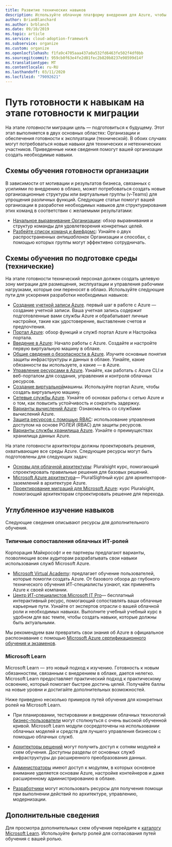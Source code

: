 ```yaml
---
title: Развитие технических навыков
description: Используйте облачную платформу внедрения для Azure, чтобы узнать, как помочь вашей организации в разработке необходимых навыков для структурирования команд в соответствии с желаемыми результатами.
author: BrianBlanchard
ms.author: brblanch
ms.date: 09/10/2019
ms.topic: article
ms.service: cloud-adoption-framework
ms.subservice: organize
ms.custom: organize
ms.openlocfilehash: f1fa9c4705aaa437a0a532fd6463fe502f4df0bb
ms.sourcegitcommit: 959cb0f63e4fe2d01fec2b820b8237e98599d14f
ms.translationtype: MT
ms.contentlocale: ru-RU
ms.lasthandoff: 03/11/2020
ms.locfileid: "79092621"
---
```

# <a name="skills-readiness-path-during-the-ready-phase-of-a-migration"></a>Путь готовности к навыкам на этапе готовности к миграции

На этапе *готовности* миграции цель — подготовиться к будущему. Этот этап выполняется в двух основных областях: Организации и обеспечения готовности к эксплуатации (технической). В обоих случаях могут потребоваться новые навыки для технических и нетехнических участников. Приведенные ниже сведения помогут вашей организации создать необходимые навыки.

## <a name="organizational-readiness-learning-paths"></a>Схемы обучения готовности организации

В зависимости от мотивации и результатов бизнеса, связанных с усилиями по внедрению в облако, может потребоваться создать новые организационные структуры или виртуальные группы (v-Teams) для упрощения различных функций. Следующие статьи помогут вашей организации в разработке необходимых навыков для структурирования этих команд в соответствии с желаемыми результатами:

- [Начальное выравнивание Организации](./index.md): обзор выравнивания и структур команды для удовлетворения конкретных целей.
- [Разбейте список команд и фиефдомс](./fiefdoms-silos.md): Узнайте о двух распространенных *антишаблонах* Организации и способах, с помощью которых группы могут эффективно сотрудничать.

## <a name="environmental-technical-readiness-learning-paths"></a>Схемы обучения по подготовке среды (технические)

На этапе готовности технический персонал должен создать целевую зону миграции для размещения, эксплуатации и управления рабочими нагрузками, которые они переносят в облако. Используйте следующие пути для ускорения разработки необходимых навыков:

- [Создание учетной записи Azure](https://docs.microsoft.com/learn/modules/create-an-azure-account). первый шаг в работе с Azure — создание учетной записи. Ваша учетная запись содержит подготовленные вами службы Azure и обрабатывает личные настройки, такие как удостоверение, выставление счетов и предпочтения.
- [Портал Azure](https://docs.microsoft.com/learn/modules/tour-azure-portal): обзор функций и служб портал Azure и Настройка портала.
- [Введение в Azure](https://docs.microsoft.com/learn/modules/welcome-to-azure): Начало работы с Azure. Создайте и настройте первую виртуальную машину в облаке.
- [Общие сведения о безопасности в Azure](https://docs.microsoft.com/learn/modules/intro-to-security-in-azure). Изучите основные понятия защиты инфраструктуры и данных в облаке. Узнайте, какие обязанности вы используете, а какие — в Azure.
- [Управление ресурсами в Azure](https://docs.microsoft.com/learn/paths/manage-resources-in-azure). Узнайте, как работать с Azure CLI и веб-порталом для создания, управления и контроля облачных ресурсов.
- [Создание виртуальной](https://docs.microsoft.com/learn/modules/create-windows-virtual-machine-in-azure)машины. Используйте портал Azure, чтобы создать виртуальную машину.
- [Сетевые службы Azure](https://docs.microsoft.com/learn/modules/intro-to-azure-networking). Узнайте об основах работы с сетью Azure и о том, как повысить устойчивость и сократить задержку.
- [Варианты вычислений Azure](https://docs.microsoft.com/learn/modules/intro-to-azure-compute): Ознакомьтесь со службами вычислений Azure.
- [Защита ресурсов с помощью RBAC](https://docs.microsoft.com/learn/modules/secure-azure-resources-with-rbac): использование управления доступом на основе РОЛЕЙ (RBAC) для защиты ресурсов.
- [Варианты службы хранилища Azure](https://docs.microsoft.com/learn/modules/intro-to-data-in-azure/index). Узнайте о преимуществах хранилища данных Azure.

На этапе готовности архитекторы должны проектировать решения, охватывающие все среды Azure. Следующие ресурсы могут быть подготовлены для следующих задач:

- [Основы для облачной архитектуры](https://app.pluralsight.com/library/courses/cloud-architecture-foundations): Pluralsight курс, помогающий спроектировать правильные решения для базовых решений.
- [Microsoft Azure архитектура](https://app.pluralsight.com/library/courses/cloud-architecture-foundations)— PluralSightный курс для архитекторов-заземлений в архитектуре Azure.
- [Проектирование миграций для Microsoft Azure](https://app.pluralsight.com/library/courses/cloud-architecture-foundations): курс Pluralsight, помогающий архитекторам спроектировать решение для перехода.

## <a name="deeper-skills-exploration"></a>Углубленное изучение навыков

Следующие сведения описывают ресурсы для дополнительного обучения.

### <a name="typical-mappings-of-cloud-it-roles"></a>Типичные сопоставления облачных ИТ-ролей

Корпорация Майкрософт и ее партнеры предлагают варианты, позволяющие всем аудиторам разрабатывать свои навыки использования служб Microsoft Azure.

- [Microsoft Virtual Academy](https://mva.microsoft.com/product-training/microsoft-azure): предлагает обучение пользователей, которые помогли создать Azure. От базового обзора до глубокого технического обучения ИТ-специалисты узнают, как применять Azure к своей компании.
- [Центр ИТ-специалистов Microsoft IT Pro](https://www.microsoft.com/itpro)— бесплатный интерактивный ресурс, помогающий сопоставлять ваши облачные карьерные пути. Узнайте от экспертов отрасли о вашей облачной роли и необходимых навыках. Выполните учебный учебный курс в удобном для вас темпе, чтобы создать навыки, которые должны быть актуальными.

Мы рекомендуем вам превратить свои знания об Azure в официальное распознавание с помощью [Microsoft Azure сертификационного обучения и экзаменов](https://www.microsoft.com/learning/azure-certification.aspx).

### <a name="microsoft-learn"></a>Microsoft Learn

Microsoft Learn — это новый подход к изучению. Готовность к новым обязанностям, связанным с внедрением в облаке, дается нелегко. Microsoft Learn предоставляет практический подход к практическому освоению, который помогает быстрее достичь целей. Получайте баллы на новые уровни и достигайте дополнительных возможностей.

Ниже приведено несколько примеров путей обучения для конкретных ролей на Microsoft Learn.

- При планировании, тестировании и внедрении облачных технологий [бизнес-пользователи](https://docs.microsoft.com/learn/browse/?roles=business-user) могут столкнуться с очень высокой обученной кривой. Microsoft Learn модули сосредоточены на использовании облачных моделей и средств для лучшего управления бизнесом с помощью облачных служб.

- [Архитекторы решений](https://docs.microsoft.com/learn/browse/?roles=solution-architect) могут получить доступ к сотням модулей и схем обучения. Доступны разделы от основных служб инфраструктуры до расширенного преобразования данных.

- [Администраторы](https://docs.microsoft.com/learn/browse/?roles=administrator) имеют доступ к модулям, в которых основное внимание уделяется основам Azure, настройке контейнеров и даже расширенному администрированию в облаке.

- [Разработчики](https://docs.microsoft.com/learn/browse/?roles=developer&term=infrastructure) могут использовать ресурсы для получения помощи при выполнении действий по архитектуре, управлению, модернизации.

## <a name="learn-more"></a>Дополнительные сведения

Для просмотра дополнительных схем обучения перейдите к [каталогу Microsoft Learn](https://docs.microsoft.com/learn/browse). Используйте фильтр ролей для согласования путей обучения с вашей ролью.
